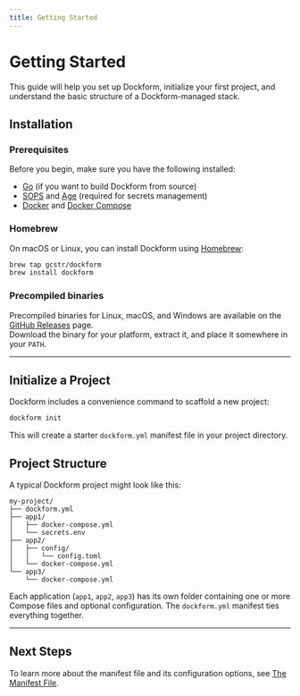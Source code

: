 ```yaml
---
title: Getting Started
---
```


# Getting Started

This guide will help you set up Dockform, initialize your first project, and understand the basic structure of a Dockform-managed stack.

## Installation

### Prerequisites

Before you begin, make sure you have the following installed:

- [Go](https://go.dev/) (if you want to build Dockform from source)  
- [SOPS](https://github.com/getsops/sops) and [Age](https://github.com/FiloSottile/age) (required for secrets management)  
- [Docker](https://www.docker.com/) and [Docker Compose](https://docs.docker.com/compose/)  

### Homebrew

On macOS or Linux, you can install Dockform using [Homebrew](https://brew.sh/):

```sh
brew tap gcstr/dockform
brew install dockform
```

### Precompiled binaries

Precompiled binaries for Linux, macOS, and Windows are available on the [GitHub Releases](https://github.com/gcstr/dockform/releases) page.  
Download the binary for your platform, extract it, and place it somewhere in your `PATH`.

---

## Initialize a Project

Dockform includes a convenience command to scaffold a new project:

```sh
dockform init
```

This will create a starter `dockform.yml` manifest file in your project directory.

## Project Structure

A typical Dockform project might look like this:

```
my-project/
├── dockform.yml
├── app1/
│   ├── docker-compose.yml
│   └── secrets.env
├── app2/
│   ├── config/
│   │   └── config.toml
│   └── docker-compose.yml
└── app3/
    └── docker-compose.yml
```

Each application (`app1`, `app2`, `app3`) has its own folder containing one or more Compose files and optional configuration. The `dockform.yml` manifest ties everything together.

---

## Next Steps

To learn more about the manifest file and its configuration options, see [The Manifest File](/manifest/overview).